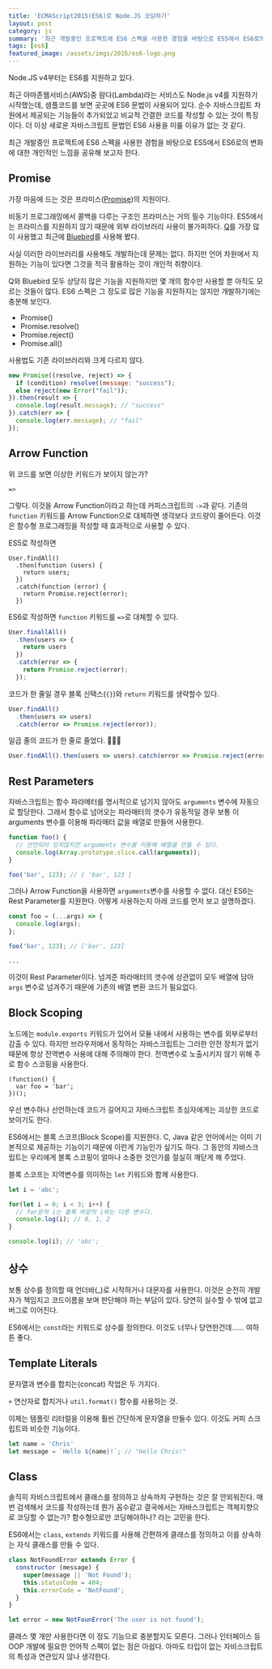 ```yaml
---
title: 'ECMAScript2015(ES6)로 Node.JS 코딩하기'
layout: post
category: js
summary: '최근 개발중인 프로젝트에 ES6 스펙을 사용한 경험을 바탕으로 ES5에서 ES6로의 변화에 대한 개인적인 느낌을 공유해 보고자 한다'
tags: [es6]
featured_image: /assets/imgs/2016/es6-logo.png
---
```


Node.JS v4부터는 ES6를 지원하고 있다.

최근 아마존웹서비스(AWS)중 람다(Lambda)라는 서비스도 Node.js v4를 지원하기 시작했는데,
샘플코드를 보면 곳곳에 ES6 문법이 사용되어 있다.
순수 자바스크립트 차원에서 제공되는 기능들이 추가되었고 비교적 간결한 코드를 작성할 수 있는 것이 특징이다.
더 이상 새로운 자바스크립트 문법인 ES6 사용을 미룰 이유가 없는 것 같다.

최근 개발중인 프로젝트에 ES6 스펙을 사용한 경험을 바탕으로 ES5에서 ES6로의 변화에 대한 개인적인 느낌을 공유해 보고자 한다.


## Promise

가장 마음에 드는 것은 프라미스([Promise](http://node.green/#Promise))의 지원이다.

비동기 프로그래밍에서 콜백을 다루는 구조인 프라미스는 거의 필수 기능이다.
ES5에서는 프라미스를 지원하지 않기 때문에 외부 라이브러리 사용이 불가피하다.
[Q](https://github.com/kriskowal/q)를 가장 많이 사용했고
최근에 [Bluebird](http://bluebirdjs.com)를 사용해 봤다.

사실 이러한 라이브러리를 사용해도 개발하는데 문제는 없다.
하지만 언어 차원에서 지원하는 기능이 있다면 그것을 적극 활용하는 것이 개인적 취향이다.

Q와 Bluebird 모두 상당히 많은 기능을 지원하지만 몇 개의 함수만 사용할 뿐 아직도 모르는 것들이 많다.
ES6 스펙은 그 정도로 많은 기능을 지원하지는 않지만 개발하기에는 충분해 보인다.

* Promise()
* Promise.resolve()
* Promise.reject()
* Promise.all()

사용법도 기존 라이브러리와 크게 다르지 않다.

```javascript
new Promise((resolve, reject) => {
  if (condition) resolve((message: "success");
  else reject(new Error("fail"));
}).then(result => {
  console.log(result.message); // "success"
}).catch(err => {
  console.log(err.message); // "fail"
});
```

## Arrow Function

위 코드를 보면 이상한 키워드가 보이지 않는가?

`=>`

그렇다.
이것을 Arrow Function이라고 하는데 커피스크립트의 `->`과 같다.
기존의 `function` 키워드를 Arrow Function으로 대체하면 생각보다 코드량이 줄어든다.
이것은 함수형 프로그래밍을 작성할 때 효과적으로 사용할 수 있다.


ES5로 작성하면

```
User.findAll()
  .then(function (users) {
    return users;
  })
  .catch(function (error) {
    return Promise.reject(error);
  })
```

ES6로 작성하면 `function` 키워드를 `=>`로 대체할 수 있다.

```javascript
User.finallAll()
  .then(users => {
    return users
  })
  .catch(error => {
    return Promise.reject(error);
  });
```

코드가 한 줄일 경우 블록 신택스(`{}`)와 `return` 키워드를 생략할수 있다.

```javascript
User.findAll()
  .then(users => users)
  .catch(error => Promise.reject(error));
```

일곱 줄의 코드가 한 줄로 줄었다. 👏👏👏

```javascript
User.findAll().then(users => users).catch(error => Promise.reject(error));
```


## Rest Parameters

자바스크립트는 함수 파라메터를 명시적으로 넘기지 않아도 `arguments` 변수에 자동으로 할당한다.
그래서 함수로 넘어오는 파라매터의 갯수가 유동적일 경우 보통 이 arguments 변수를 이용해 파라매터 값을 배열로
만들어 사용한다.

```javascript
function foo() {
  // 선언되어 있지않지만 arguments 변수를 이용해 배열을 만들 수 있다.
  console.log(Array.prototype.slice.call(arguments));
}

foo('bar', 123); // [ 'bar', 123 ]
```

그러나 Arrow Function을 사용하면 `arguments`변수를 사용할 수 없다.
대신 ES6는 Rest Parameter를 지원한다.
어떻게 사용하는지 아래 코드를 먼저 보고 설명하겠다.

```javascript
const foo = (...args) => {
  console.log(args);
};

foo('bar', 123); // ['bar', 123]
```

`...`

이것이 Rest Parameter이다.
넘겨준 파라매터의 갯수에 상관없이 모두 배열에 담아 `args` 변수로 넘겨주기 때문에 기존의 배열 변환 코드가 필요없다.


## Block Scoping

노드에는 `module.exports` 키워드가 있어서 모듈 내에서 사용하는 변수를 외부로부터 감출 수 있다.
하지만 브라우저에서 동작하는 자바스크립트는 그러한 안전 장치가 없기 때문에 항상 전역변수 사용에 대해 주의해야 한다.
전역변수로 노출시키지 않기 위해 주로 함수 스코핑을 사용한다.

```
(function() {
  var foo = 'bar';
})();
```

우선 변수하나 선언하는데 코드가 길어지고 자바스크립트 초심자에게는 괴상한 코드로 보이기도 한다.

ES6에서는 블록 스코프(Block Scope)를 지원한다.
C, Java 같은 언어에서는 이미 기본적으로 제공하는 기능이기 때문에 이런게 기능인가 싶기도 하다.
그 동안의 자바스크립트는 우리에게 블록 스코핑이 얼마나 소중한 것인가를 절실히 깨닫게 해 주었다.

블록 스코프는 지역변수를 의미하는 `let` 키워드와 함께 사용한다.

```javascript
let i = 'abc';

for(let i = 0; i < 3; i++) {
  // for문의 i는 블록 바깥의 i와는 다른 변수다.
  console.log(i); // 0, 1, 2
}

console.log(i); // 'abc';
```


## 상수

보통 상수를 정의할 때 언더바(_)로 시작하거나 대문자를 사용한다.
이것은 순전히 개발자가 책임지고 코드이름을 보며 판단해야 하는 부담이 있다.
당연히 실수할 수 밖에 없고 버그로 이어진다.

ES6에서는 `const`라는 키워드로 상수를 정의한다.
이것도 너무나 당연한건데...... 여하튼 좋다.


## Template Literals

문자열과 변수를 합치는(concat) 작업은 두 가지다.

`+` 연산자로 합치거나 `util.format()` 함수를 사용하는 것.

이제는 템플릿 리터럴을 이용해 훨씬 간단하게 문자열을 만들수 있다.
이것도 커피 스크립트와 비슷한 기능이다.

```javascript
let name = 'Chris'
let message = `Hello ${name}!`; // "Hello Chris!"
```


## Class

솔직히 자비스크립트에서 클래스를 정의하고 상속까지 구현하는 것은 잘 안외워진다.
매번 검색해서 코드를 작성하는데 뭔가 꼼수같고 결국에서는 자바스크립트는 객체지향으로 코딩할 수 없는가?
함수형으로만 코딩해야하나? 라는 고민을 한다.

ES6에서는 `class`, `extends` 키워드를 사용해 간편하게 클래스를 정의하고
이를 상속하는 자식 클래스를 만들 수 있다.

```javascript
class NotFoundError extends Error {
  constructor (message) {
    super(message || 'Not Found');
    this.statusCode = 404;
    this.errorCode = 'NotFound';
  }
}

let error = new NotFounError('The user is not found');
```

클래스 몇 개만 사용한다면 이 정도 기능으로 충분할지도 모른다.
그러나 인터페이스 등 OOP 개발에 필요한 언어적 스펙이 없는 점은 아쉽다.
아마도 타입이 없는 자비스크립트의 특성과 연관있지 않나 생각한다.
